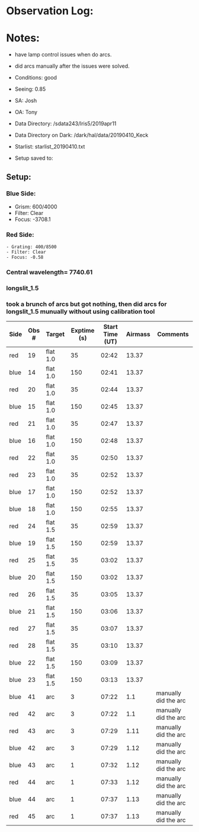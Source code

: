 # Observation Log:

# Notes:
* have lamp control issues when do arcs. 
* did arcs manually after the issues were solved.


* Conditions: good
* Seeing: 0.85
* SA: Josh
* OA: Tony
* Data Directory: /sdata243/lris5/2019apr11
* Data Directory on Dark: /dark/hal/data/20190410_Keck
* Starlist: starlist_20190410.txt
* Setup saved to:

## Setup:


### Blue Side:
   - Grism: 600/4000
   - Filter: Clear
   - Focus: -3708.1

### Red Side:
    - Grating: 400/8500
    - Filter: Clear
    - Focus: -0.58
    
### Central wavelength= 7740.61
### longslit_1.5
### took a brunch of arcs but got nothing, then did arcs for longslit_1.5 munually without using calibration tool

| Side | Obs #     | Target    | Exptime (s) | Start Time (UT) | Airmass | Comments                                                   |
|------|-----------|-----------|-------------|-----------------|---------|------------------------------------------------------------|
| red   | 19 |  flat 1.0  |  35 | 02:42  | 13.37  | 
| blue  | 14 |  flat 1.0  |  150| 02:41  | 13.37  |
| red   | 20 |  flat 1.0  |  35 |  02:44 |  13.37 | 
| blue  | 15 |  flat 1.0  |  150| 02:45  |  13.37 |
| red   | 21 |  flat 1.0  |  35 | 02:47  |  13.37 | 
| blue  | 16 |  flat 1.0  |  150| 02:48  |  13.37 |
| red   | 22 |  flat 1.0  |  35 | 02:50  |  13.37 | 
| red   | 23 |  flat 1.0  |  35 | 02:52  |  13.37 |
| blue  | 17 |  flat 1.0  |  150| 02:52  |  13.37 | 
| blue  | 18 |  flat 1.0  |  150| 02:55  |  13.37 |
| red   | 24 |  flat 1.5  |  35 | 02:59  |  13.37 | 
| blue  | 19 |  flat 1.5  |  150| 02:59  |  13.37 |
| red   | 25 |  flat 1.5  |  35 | 03:02  |  13.37 | 
| blue  | 20 |  flat 1.5  |  150| 03:02  |  13.37 |
| red   | 26 |  flat 1.5  |  35 | 03:05  |  13.37 | 
| blue  | 21 |  flat 1.5  |  150| 03:06  |  13.37 |
| red   | 27 |  flat 1.5  |  35 | 03:07  |  13.37 | 
| red   | 28 |  flat 1.5  |  35 | 03:10  |  13.37 |
| blue  | 22 |  flat 1.5  | 150 | 03:09  |  13.37 | 
| blue  | 23 |  flat 1.5  | 150 | 03:13  |  13.37 |
| blue  | 41 |  arc  | 3 | 07:22  |  1.1 | manually did the arc
| red   | 42 |  arc  | 3 | 07:22  |  1.1 | manually did the arc
| red   | 43 |  arc  | 3 | 07:29  |  1.11 |manually did the arc
| blue  | 42 |  arc  | 3 | 07:29  |  1.12 |manually did the arc
| blue  | 43 |  arc  | 1 | 07:32  |  1.12 |manually did the arc
| red   | 44 |  arc  | 1 | 07:33  |  1.12 |manually did the arc
| blue  | 44 |  arc  | 1 | 07:37  |  1.13 |manually did the arc
| red   | 45 |  arc  | 1 | 07:37  |  1.13 |manually did the arc
